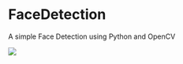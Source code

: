# FaceDetection
A simple Face Detection using Python and OpenCV

<img src="https://user-images.githubusercontent.com/17733053/61599323-3b831500-abfe-11e9-8c8a-2e263919fb2c.gif">

